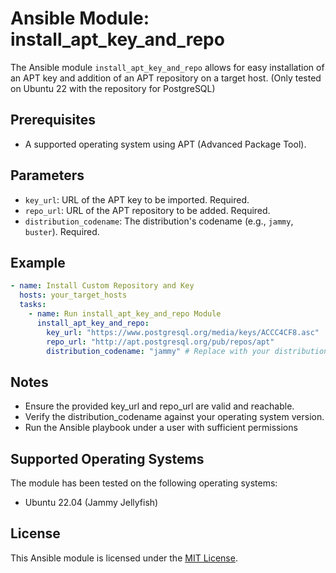 # Ansible Module: install_apt_key_and_repo

The Ansible module `install_apt_key_and_repo` allows for easy installation of an APT key and addition of an APT repository on a target host. (Only tested on Ubuntu 22 with the repository for PostgreSQL)

## Prerequisites

- A supported operating system using APT (Advanced Package Tool).

## Parameters

- `key_url`: URL of the APT key to be imported. Required.
- `repo_url`: URL of the APT repository to be added. Required.
- `distribution_codename`: The distribution's codename (e.g., `jammy`, `buster`). Required.

## Example

```yaml
- name: Install Custom Repository and Key
  hosts: your_target_hosts
  tasks:
    - name: Run install_apt_key_and_repo Module
      install_apt_key_and_repo:
        key_url: "https://www.postgresql.org/media/keys/ACCC4CF8.asc"
        repo_url: "http://apt.postgresql.org/pub/repos/apt"
        distribution_codename: "jammy" # Replace with your distribution's codename
```

## Notes

- Ensure the provided key_url and repo_url are valid and reachable.
- Verify the distribution_codename against your operating system version.
- Run the Ansible playbook under a user with sufficient permissions

## Supported Operating Systems

The module has been tested on the following operating systems:

- Ubuntu 22.04 (Jammy Jellyfish)

## License

This Ansible module is licensed under the [MIT License](https://opensource.org/license/mit/).
